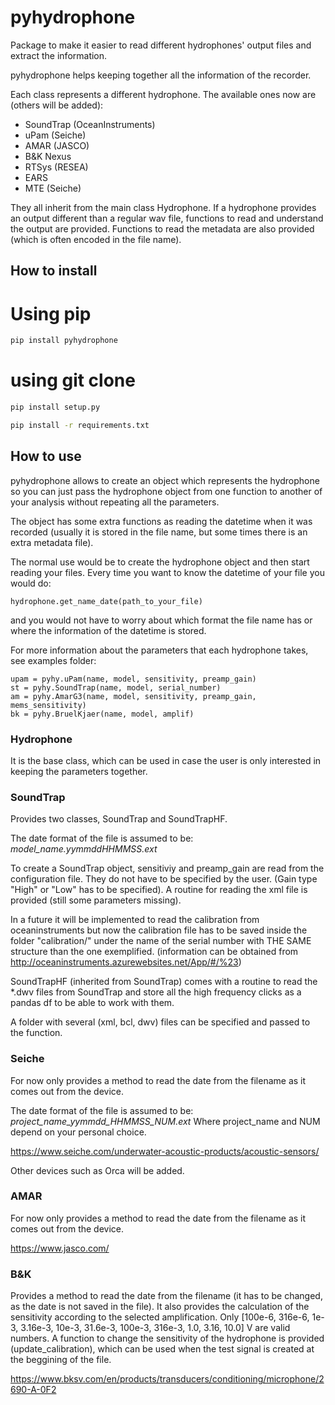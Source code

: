 # pyhydrophone

Package to make it easier to read different hydrophones' output files and extract the information.

pyhydrophone helps keeping together all the information of the recorder. 

Each class represents a different hydrophone. The available ones now are (others will be added): 
- SoundTrap (OceanInstruments)
- uPam (Seiche)
- AMAR (JASCO)
- B&K Nexus
- RTSys (RESEA)
- EARS
- MTE (Seiche)

They all inherit from the main class Hydrophone. 
If a hydrophone provides an output different than a regular wav file, functions to read and understand the output are provided. 
Functions to read the metadata are also provided (which is often encoded in the file name).


## How to install
# Using pip
```bash
pip install pyhydrophone
```

# using git clone
```bash
pip install setup.py
```
```bash
pip install -r requirements.txt
```

## How to use
pyhydrophone allows to create an object which represents the hydrophone so you can just pass the hydrophone object from one function to another of your analysis without repeating all the parameters. 

The object has some extra functions as reading the datetime when it was recorded (usually it is stored in the file name, but some times there is an extra metadata file). 

The normal use would be to create the hydrophone object and then start reading your files. Every time you want to know the datetime of your file you would do:
```
hydrophone.get_name_date(path_to_your_file) 
```
and you would not have to worry about which format the file name has or where the information of the datetime is stored.



For more information about the parameters that each hydrophone takes, see examples folder: 

```
upam = pyhy.uPam(name, model, sensitivity, preamp_gain)
st = pyhy.SoundTrap(name, model, serial_number)
am = pyhy.AmarG3(name, model, sensitivity, preamp_gain, mems_sensitivity)
bk = pyhy.BruelKjaer(name, model, amplif)
```



### Hydrophone
It is the base class, which can be used in case the user is only interested in keeping the parameters together. 

### SoundTrap 
Provides two classes, SoundTrap and SoundTrapHF. 

The date format of the file is assumed to be: *model_name.yymmddHHMMSS.ext*

To create a SoundTrap object, sensitiviy and preamp_gain are read from the configuration file. They do not have to be specified by the user.
(Gain type "High" or "Low" has to be specified).
A routine for reading the xml file is provided (still some parameters missing).

In a future it will be implemented to read the calibration from oceaninstruments but now the calibration file has to be saved inside the folder "calibration/" under the name of the serial number with THE SAME structure than the one exemplified. 
(information can be obtained from http://oceaninstruments.azurewebsites.net/App/#/%23)

SoundTrapHF (inherited from SoundTrap) comes with a routine to read the *.dwv files from SoundTrap and store all the high frequency clicks as a pandas df to be able to work with them. 

A folder with several (xml, bcl, dwv) files can be specified and passed to the function.

### Seiche
For now only provides a method to read the date from the filename as it comes out from the device.

The date format of the file is assumed to be: *project_name_yymmdd_HHMMSS_NUM.ext*
Where project_name and NUM depend on your personal choice. 

https://www.seiche.com/underwater-acoustic-products/acoustic-sensors/

Other devices such as Orca will be added. 

### AMAR 
For now only provides a method to read the date from the filename as it comes out from the device.

https://www.jasco.com/


### B&K
Provides a method to read the date from the filename (it has to be changed, as the date is not saved in the file).
It also provides the calculation of the sensitivity according to the selected amplification. Only [100e-6, 316e-6, 1e-3, 3.16e-3, 10e-3, 31.6e-3, 100e-3, 316e-3, 1.0, 3.16, 10.0] V are valid numbers. 
A function to change the sensitivity of the hydrophone is provided (update_calibration), which can be used when the test signal is created at the beggining of the file.

https://www.bksv.com/en/products/transducers/conditioning/microphone/2690-A-0F2


